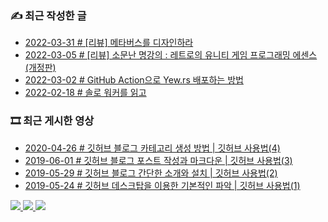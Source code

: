 ### ✍️ 최근 작성한 글 

<!-- BLEX:START -->
- [2022-03-31 # [리뷰] 메타버스를 디자인하라](https://blex.me/@baealex/ux-for-xr-review)
- [2022-03-05 # [리뷰] 소문난 명강의 : 레트로의 유니티 게임 프로그래밍 에센스&lpar;개정판&rpar;](https://blex.me/@baealex/unity-programming-essence-review)
- [2022-03-02 # GitHub Action으로 Yew.rs 배포하는 방법](https://blex.me/@baealex/github-action%EC%9C%BC%EB%A1%9C-yew-%EB%B0%B0%ED%8F%AC%ED%95%98%EA%B8%B0)
- [2022-02-18 # 솔로 워커를 읽고](https://blex.me/@baealex/%EC%86%94%EB%A1%9C-%EC%9B%8C%EC%BB%A4%EB%A5%BC-%EC%9D%BD%EA%B3%A0)<!-- BLEX:END -->

### 🎞️ 최근 게시한 영상

<!-- YOUTUBE:START -->
- [2020-04-26 # 깃허브 블로그 카테고리 생성 방법 | 깃허브 사용법&lpar;4&rpar;](https://www.youtube.com/watch?v=5DbL0V_07lE)
- [2019-06-01 # 깃허브 블로그 포스트 작성과 마크다운 | 깃허브 사용법&lpar;3&rpar;](https://www.youtube.com/watch?v=LyQgkZX2ZaM)
- [2019-05-29 # 깃허브 블로그 간단한 소개와 설치 | 깃허브 사용법&lpar;2&rpar;](https://www.youtube.com/watch?v=U-tPlM-h4cY)
- [2019-05-24 # 깃허브 데스크탑을 이용한 기본적인 파악 | 깃허브 사용법&lpar;1&rpar;](https://www.youtube.com/watch?v=3X24DcxJCgc)<!-- YOUTUBE:END -->

<p>
    <a href="https://baejino.com">
        <img src="http://img.shields.io/badge/BaeJino-474787?style=flat-square&logo=stellar">
    </a>
    <a href="https://blex.me/@baealex">
        <img src="http://img.shields.io/badge/BLOG-black?style=flat-square&logo=bloglovin">
    </a>
    <a href="https://tv.baejino.com">
        <img src="https://img.shields.io/badge/Youtube-ff0000?style=flat-square&logo=youtube">
    </a>
</p>
